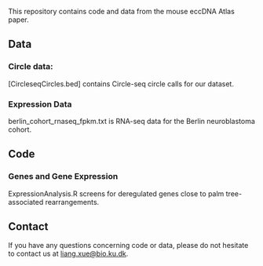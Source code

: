 This repository contains code and data from the mouse eccDNA Atlas paper.

## Data
### Circle data:
[CircleseqCircles.bed] contains Circle-seq circle calls for our dataset.

### Expression Data
berlin_cohort_rnaseq_fpkm.txt is RNA-seq data for the Berlin neuroblastoma cohort.

## Code
### Genes and Gene Expression
ExpressionAnalysis.R screens for deregulated genes close to palm tree-associated rearrangements.

## Contact
If you have any questions concerning code or data, please do not hesitate to contact us at liang.xue@bio.ku.dk.
